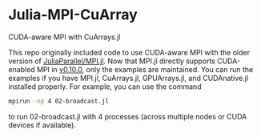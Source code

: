 # Julia-MPI-CuArray
CUDA-aware MPI with CuArrays.jl

This repo originally included code to use CUDA-aware MPI with the older version of [JuliaParallel/MPI.jl](https://github.com/JuliaParallel/MPI.jl).
Now that MPI.jl directly supports CUDA-enabled MPI in [v0.10.0](https://github.com/JuliaParallel/MPI.jl/releases/tag/v0.10.0), only the examples are maintained. You can run the examples if you have MPI.jl, CuArrays.jl, GPUArrays.jl, and CUDAnative.jl installed properly.
For example, you can use the command
```bash
mpirun -np 4 02-broadcast.jl
```
to run 02-broadcast.jl with 4 processes (across multiple nodes or CUDA devices if available).
